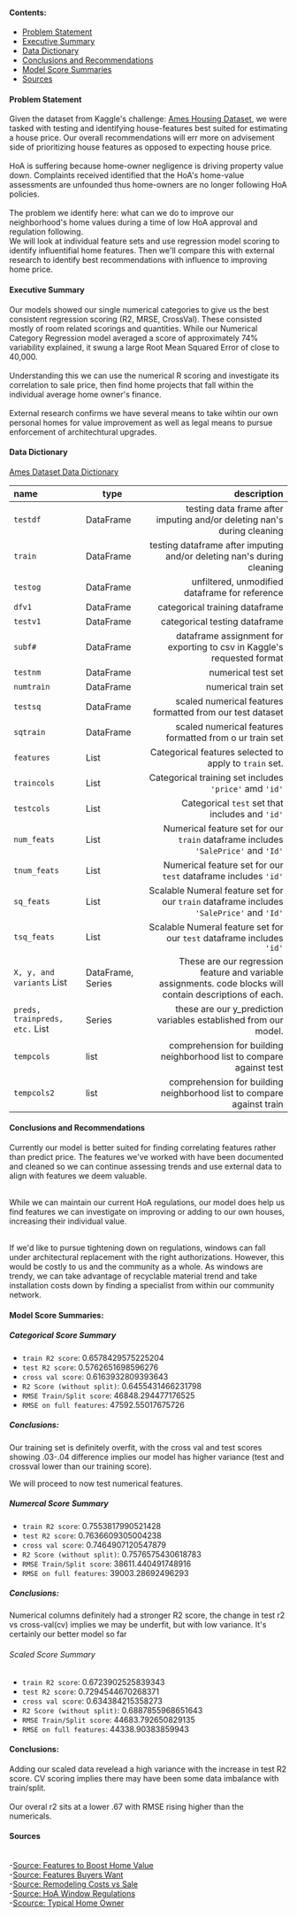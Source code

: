 #### Contents:
- [Problem Statement](#Problem-Statement)
- [Executive Summary](#Executive-Summary)
- [Data Dictionary](#Data-Dictionary)
- [Conclusions and Recommendations](#Conclusions-and-Recommendations)
- [Model Score Summaries](#Model-Score-Summaries)
- [Sources](#Sources)

#### Problem Statement
Given the dataset from Kaggle's challenge: [Ames Housing Dataset](#https://www.kaggle.com/c/dsi-us-11-project-2-regression-challenge/overview), we were tasked with testing and identifying house-features best suited for estimating a house price. Our overall recommendations will err more on advisement side of prioritizing house features as opposed to expecting house price.
<br> <br><t>HoA is suffering because home-owner negligence is driving property value down. Complaints received identified that the HoA's home-value assessments are unfounded thus home-owners are no longer following HoA policies.
<br><br>
The problem we identify here: what can we do to improve our neighborhood's home values during a time of low HoA approval and regulation following.
<br>
We will look at individual feature sets and use regression model scoring to identify influentifial home features. Then we'll compare this with external research to identify best recommendations with influence to improving home price.

#### Executive Summary
Our models showed our single numerical categories to give us the best consistent regression scoring (R2, MRSE, CrossVal). These consisted mostly of room related scorings and quantities. While our Numerical Category Regression model averaged a score of approximately 74% variability explained, it swung a large Root Mean Squared Error of close to 40,000. <br> <br>
Understanding this we can use the numerical R scoring and investigate its correlation to sale price, then find home projects that fall within the individual average home owner's finance. <br> <br> External research confirms we have several means to take wihtin our own personal homes for value improvement as well as legal means to pursue enforcement of architechtural upgrades.

#### Data Dictionary
[Ames Dataset Data Dictionary](#https://www.kaggle.com/c/dsi-us-11-project-2-regression-challenge/data)

|name|type|description|
|:--|---|--:|
|`testdf` | DataFrame | testing data frame after imputing and/or deleting nan's during cleaning|
| `train` | DataFrame | testing dataframe after imputing and/or deleting nan's during cleaning|
| `testog` | DataFrame | unfiltered, unmodified dataframe for reference|
| `dfv1` | DataFrame | categorical training dataframe|
| `testv1` | DataFrame | categorical testing dataframe|
| `subf#` | DataFrame | dataframe assignment for exporting to csv in Kaggle's requested format|
| `testnm` | DataFrame | numerical test set |
| `numtrain` | DataFrame | numerical train set|
| `testsq` | DataFrame | scaled numerical features formatted from our test dataset|
| `sqtrain` | DataFrame | scaled numerical features formatted from o ur train set|
| `features` | List | Categorical features selected to apply to `train` set.|
| `traincols` | List | Categorical training set includes `'price'` amd `'id'`|
| `testcols` | List | Categorical `test` set that includes and `'id'`|
| `num_feats` | List | Numerical feature set for our `train` dataframe includes `'SalePrice'` and `'Id'`|
| `tnum_feats` | List | Numerical feature set for our `test` dataframe includes `'id'`|
| `sq_feats` | List | Scalable Numeral feature set for our `train` dataframe includes `'SalePrice'` and `'Id'`|
| `tsq_feats` | List | Scalable Numeral feature set for our `test` dataframe includes `'id'`|
| `X, y, and variants` List | DataFrame, Series | These are our regression feature and variable assignments. code blocks will contain descriptions of each.|
| `preds, trainpreds, etc.` List | Series | these are our y_prediction variables established from our model.|
| `tempcols` | list | comprehension for building neighborhood list to compare against test |
| `tempcols2` | list | comprehension for building neighborhood list to compare against train|

#### Conclusions and Recommendations
Currently our model is better suited for finding correlating features rather than predict price. The features we've worked with have been documented and cleaned so we can continue assessing trends and use external data to align with features we deem valuable. <br><br>

While we can maintain our current HoA regulations, our model does help us find features we can investigate on improving or adding to our own houses, increasing their individual value. <br><br>

If we'd like to pursue tightening down on regulations, windows can fall under architectural replacement with the right authorizations. However, this would be costly to us and the community as a whole. As windows are trendy, we can take advantage of recyclable material trend and take installation costs down by finding a specialist from within our community network.

#### Model  Score Summaries:

##### Categorical Score Summary
- `train R2 score`: 0.6578429575225204
- `test R2 score`: 0.5762651698596276
- `cross val score`: 0.6163932809393643
- `R2 Score (without split)`: 0.6455431466231798
- `RMSE Train/Split score`: 46848.294477176525
- `RMSE on full features`: 47592.55017675726

##### Conclusions:
Our training set is definitely overfit, with the cross val and test scores showing .03-.04 difference implies our model has higher variance (test and crossval lower than our training score).

We will proceed to now test numerical features.

##### Numercal Score Summary
- `train R2 score`: 0.7553817990521428
- `test R2 score`: 0.7636609305004238
- `cross val score`: 0.7464907120547879
- `R2 Score (without split)`: 0.7576575430618783
- `RMSE Train/Split score`: 38611.440491748916
- `RMSE on full features`: 39003.28692496293

##### Conclusions:
Numerical columns definitely had a stronger R2 score, the change in test r2 vs cross-val(cv) implies we may be underfit, but with low variance. It's certainly our better model so far


###### Scaled Score Summary
- `train R2 score`: 0.6723902525839343
- `test R2 score`: 0.7294544670268371
- `cross val score`: 0.634384215358273
- `R2 Score (without split)`: 0.6887855968651643
- `RMSE Train/Split score`: 44683.792650829135
- `RMSE on full features`: 44338.90383859943


#### Conclusions:
Adding our scaled data revelead a high variance with the increase in test R2 score. CV scoring implies there may have been some data imbalance with train/split.
<br><br> Our overal r2 sits at a lower .67 with RMSE rising higher than the numericals.



#### Sources
<br> -[Source: Features to Boost Home Value](https://www.realtor.com/news/trends/top-15-home-features-to-boost-your-homes-value-and-sell-it-faster/)
<br> -[Source: Features Buyers Want](https://www.kiplinger.com/slideshow/real-estate/T010-S001-home-features-today-s-buyers-want-most/index.html)
<br> -[Source: Remodeling Costs vs Sale](https://www.remodeling.hw.net/cost-vs-value/2019/west-north-central/)
<br> -[Source: HoA Window Regulations](https://ringerwindows.com/residential-windows-hoa-programs/)
<br> -[Scource: Typical Home Owner](https://www.zillow.com/report/2017/homeowners/typical-american-homeowner/)
